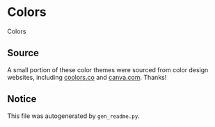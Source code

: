 # Colors

Colors

## Source

A small portion of these color themes were sourced from color design websites, including <a href="https://coolors.co/">coolors.co</a> and <a href="https://www.canva.com/">canva.com</a>. Thanks!

## Notice

This file was autogenerated by `gen_readme.py`.
